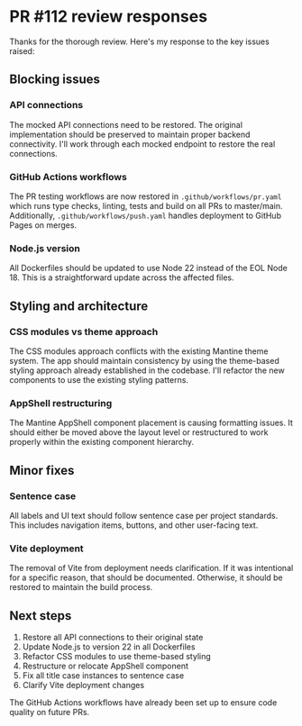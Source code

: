 # PR #112 review responses

Thanks for the thorough review. Here's my response to the key issues raised:

## Blocking issues

### API connections
The mocked API connections need to be restored. The original implementation should be preserved to maintain proper backend connectivity. I'll work through each mocked endpoint to restore the real connections.

### GitHub Actions workflows
The PR testing workflows are now restored in `.github/workflows/pr.yaml` which runs type checks, linting, tests and build on all PRs to master/main. Additionally, `.github/workflows/push.yaml` handles deployment to GitHub Pages on merges.

### Node.js version
All Dockerfiles should be updated to use Node 22 instead of the EOL Node 18. This is a straightforward update across the affected files.

## Styling and architecture

### CSS modules vs theme approach
The CSS modules approach conflicts with the existing Mantine theme system. The app should maintain consistency by using the theme-based styling approach already established in the codebase. I'll refactor the new components to use the existing styling patterns.

### AppShell restructuring
The Mantine AppShell component placement is causing formatting issues. It should either be moved above the layout level or restructured to work properly within the existing component hierarchy.

## Minor fixes

### Sentence case
All labels and UI text should follow sentence case per project standards. This includes navigation items, buttons, and other user-facing text.

### Vite deployment
The removal of Vite from deployment needs clarification. If it was intentional for a specific reason, that should be documented. Otherwise, it should be restored to maintain the build process.

## Next steps

1. Restore all API connections to their original state
2. Update Node.js to version 22 in all Dockerfiles
3. Refactor CSS modules to use theme-based styling
4. Restructure or relocate AppShell component
5. Fix all title case instances to sentence case
6. Clarify Vite deployment changes

The GitHub Actions workflows have already been set up to ensure code quality on future PRs.